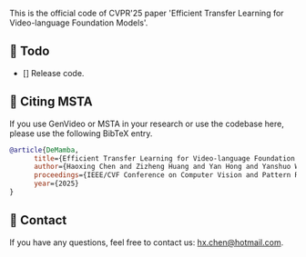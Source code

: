 This is the official code of CVPR'25 paper 'Efficient Transfer Learning for Video-language Foundation Models'.

## :dart: Todo

- [] Release code.

## :space_invader: Citing MSTA
If you use GenVideo or MSTA in your research or use the codebase here, please use the following BibTeX entry.

```BibTeX
@article{DeMamba,
      title={Efficient Transfer Learning for Video-language Foundation Models},
      author={Haoxing Chen and Zizheng Huang and Yan Hong and Yanshuo Wang and Zhongcai Lyu and Zhuoer Xu and Jun Lan and Zhangxuan Gu},
      proceedings={IEEE/CVF Conference on Computer Vision and Pattern Recognition (CVPR)},
      year={2025}
}
```

## :email: Contact
If you have any questions, feel free to contact us: hx.chen@hotmail.com.
